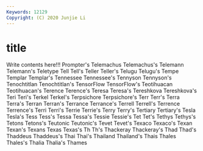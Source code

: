 ```yaml
---
Keywords: 12129
Copyright: (C) 2020 Junjie Li
---
```


# title

Write contents here!!!
Prompter's 
Telemachus 
Telemachus's 
Telemann
Telemann's 
Teletype 
Tell 
Tell's 
Teller 
Teller's 
Telugu 
Telugu's 
Tempe 
Templar
Templar's 
Tennessee 
Tennessee's 
Tennyson 
Tennyson's 
Tenochtitlan 
Tenochtitlan's 
TensorFlow 
TensorFlow's 
Teotihuacan
Teotihuacan's 
Terence 
Terence's 
Teresa 
Teresa's 
Tereshkova 
Tereshkova's 
Teri 
Teri's 
Terkel
Terkel's 
Terpsichore 
Terpsichore's 
Terr 
Terr's 
Terra 
Terra's 
Terran 
Terran's 
Terrance
Terrance's 
Terrell 
Terrell's 
Terrence 
Terrence's 
Terri 
Terri's 
Terrie 
Terrie's 
Terry
Terry's 
Tertiary 
Tertiary's 
Tesla 
Tesla's 
Tess 
Tess's 
Tessa 
Tessa's 
Tessie
Tessie's 
Tet 
Tet's 
Tethys 
Tethys's 
Tetons 
Tetons's 
Teutonic 
Teutonic's 
Tevet
Tevet's 
Texaco 
Texaco's 
Texan 
Texan's 
Texans 
Texas 
Texas's 
Th 
Th's
Thackeray 
Thackeray's 
Thad 
Thad's 
Thaddeus 
Thaddeus's 
Thai 
Thai's 
Thailand 
Thailand's
Thais 
Thales 
Thales's 
Thalia 
Thalia's 
Thames 
